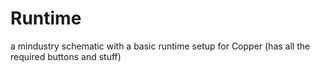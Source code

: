 # Runtime

a mindustry schematic with a basic runtime setup for Copper (has all the required buttons and stuff)
